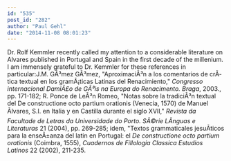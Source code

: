 ```yaml
---
id: "535"
post_id: "282"
author: "Paul Gehl"
date: "2014-11-08 08:01:23"
---
```

Dr. Rolf Kemmler recently called my attention to a considerable literature on Alvares published in Portugal and Spain in the first decade of the millenium. I am immensely grateful to Dr. Kemmler for these references in particular:J.M. GÃ³mez GÃ³mez, "AproximaciÃ³n a los comentarios de crÃ­tica textual en los gramÃ¡ticas Latinas del Renacimiento," <em>Congresso internacional DamiÃ£o de GÃ³is na Europa do Renacimento. Braga</em>, 2003., pp. 171-182; R. Ponce de LeÃ³n Romeo, "Notas sobre la tradiciÃ³n textual del De constructione octo partium orationis (Venecia, 1570) de Manuel Ãlvares, S.I. en Italia y en Castilla durante el siglo XVII," <em>Revista da Facultade de Letras da Universidade do Porto. SÃ©rie LÃ­nguas e Literaturas</em> 21 (2004), pp. 269-285; idem, "Textos grammaticales jesuÃ­ticos para la enseÃ±anza del latin en Portugal: el <em> De constructione octo partium orationis </em>(Coimbra, 1555), <em>Cuadernos de Fillologia Classica Estudios Latinos</em> 22 (2002), 211-235.
